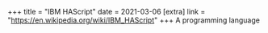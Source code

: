 +++
title = "IBM HAScript"
date = 2021-03-06
[extra]
link = "https://en.wikipedia.org/wiki/IBM_HAScript"
+++
A programming language

